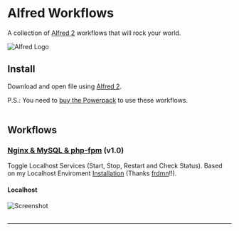 # Alfred Workflows

A collection of [Alfred 2](http://www.alfredapp.com/) workflows that will rock your world.

![Alfred Logo](http://f.cl.ly/items/112u3G2z3g2B202W3e3p/alfred.png)

## Install

Download and open file using [Alfred 2](http://www.alfredapp.com/).

P.S.: You need to [buy the Powerpack](https://buy.alfredapp.com/) to use these workflows.<br><br>


## Workflows

### [Nginx & MySQL & php-fpm](https://github.com/elalemanyo/alfred-workflows/tree/master/nginx_mysql_php-fpm) (v1.0)

Toggle Localhost Services (Start, Stop, Restart and Check Status).
Based on my Localhost Enviroment [Installation](http://blog.frd.mn/install-nginx-php-fpm-mysql-and-phpmyadmin-on-os-x-mavericks-using-homebrew) (Thanks [frdmn](http://blog.frd.mn)!!).

#### Localhost
![Screenshot](http://notepago.de/screenshots/nginxmysqlphpfpm/localhost.png)<br><br>

* * *
